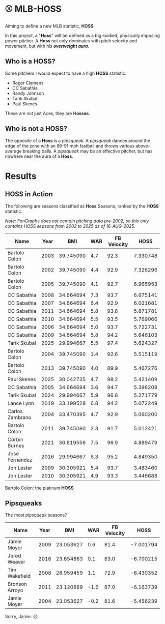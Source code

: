 # ⚾ MLB-HOSS
Aiming to define a new MLB statistic, **HOSS**.

In this project, a "**Hoss**" will be defined as a big-bodied, physically imposing power pitcher. A **Hoss** not only dominates with pitch velocity and movement, but with his **_overweight aura_**.

## Who is a HOSS?
Some pitchers I would expect to have a high **HOSS** statistic:
- Roger Clemens
- CC Sabathia
- Randy Johnson
- Tarik Skubal
- Paul Skenes

These are not just Aces, they are **Hosses**.

## Who is not a HOSS?
The opposite of a **Hoss** is a *pipsqueak*. A *pipsqueak* dances around the edge of the zone with an 89-91 mph fastball and throws various above-average breaking balls. A *pipsqueak* may be an effective pitcher, but has nowhere near the aura of a **Hoss**.

# Results

## HOSS in Action

The following are seasons classified as **Hoss** Seasons, ranked by the **HOSS** statistic.

*Note: FanGraphs does not contain pitching data pre-2002, so this only contains HOSS seasons from 2002 to 2025 as of 16-AUG-2025.*


| Name            | Year | BMI       | WAR | FB Velocity | HOSS     |
| --------------- | ---- | --------- | --- | ---- | -------- |
| Bartolo Colon   | 2003 | 39.745090 | 4.7 | 92.3 | 7.330748 |
| Bartolo Colon   | 2002 | 39.745090 | 4.4 | 92.9 | 7.326296 |
| Bartolo Colon   | 2005 | 39.745090 | 4.1 | 92.7 | 6.965953 |
| CC Sabathia     | 2008 | 34.664694 | 7.3 | 93.7 | 6.675141 |
| CC Sabathia     | 2007 | 34.664694 | 6.4 | 92.9 | 6.021681 |
| CC Sabathia     | 2011 | 34.664694 | 5.8 | 93.8 | 5.871781 |
| CC Sabathia     | 2010 | 34.664694 | 5.5 | 93.5 | 5.769066 |
| CC Sabathia     | 2006 | 34.664694 | 5.0 | 93.7 | 5.722731 |
| CC Sabathia     | 2009 | 34.664694 | 5.8 | 94.2 | 5.646103 |
| Tarik Skubal    | 2025 | 29.994667 | 5.5 | 97.4 | 5.624327 |
| Bartolo Colon   | 2004 | 39.745090 | 1.4 | 92.6 | 5.515119 |
| Bartolo Colon   | 2013 | 39.745090 | 4.0 | 89.9 | 5.467276 |
| Paul Skenes     | 2025 | 30.042735 | 4.7 | 98.2 | 5.421409 |
| CC Sabathia     | 2005 | 34.664694 | 3.6 | 94.7 | 5.398208 |
| Tarik Skubal    | 2024 | 29.994667 | 5.9 | 96.8 | 5.271779 |
| Lance Lynn      | 2019 | 33.199528 | 6.8 | 94.2 | 5.072249 |
| Carlos Zambrano | 2004 | 33.470395 | 4.7 | 92.9 | 5.060200 |
| Bartolo Colon   | 2011 | 39.745090 | 2.3 | 91.7 | 5.012421 |
| Corbin Burnes   | 2021 | 30.619556 | 7.5 | 96.9 | 4.889479 |
| Jose Fernandez  | 2016 | 29.994667 | 6.3 | 95.2 | 4.849350 |
| Jon Lester      | 2009 | 30.305921 | 5.4 | 93.7 | 3.483460 |
| Jon Lester      | 2010 | 30.305921 | 4.9 | 93.3 | 3.446688 |

Bartolo Colon: the platinum **HOSS**

## Pipsqueaks 

The most *pipsqueak* seasons?

| Name           | Year | BMI       | WAR  | FB Velocity | HOSS      |
| -------------- | ---- | --------- | ---- | ---- | --------- |
| Jamie Moyer    | 2009 | 23.053627 | 0.6  | 81.4 | -7.001794 |
| Jered Weaver   | 2016 | 23.654863 | 0.1  | 83.0 | -6.700215 |
| Tim Wakefield  | 2008 | 26.959459 | 1.1  | 72.9 | -6.430352 |
| Bronson Arroyo | 2011 | 23.120889 | -1.6 | 87.0 | -6.163739 |
| Jamie Moyer    | 2004 | 23.053627 | -0.2 | 81.6 | -5.456239 |

Sorry, Jamie. 😢
